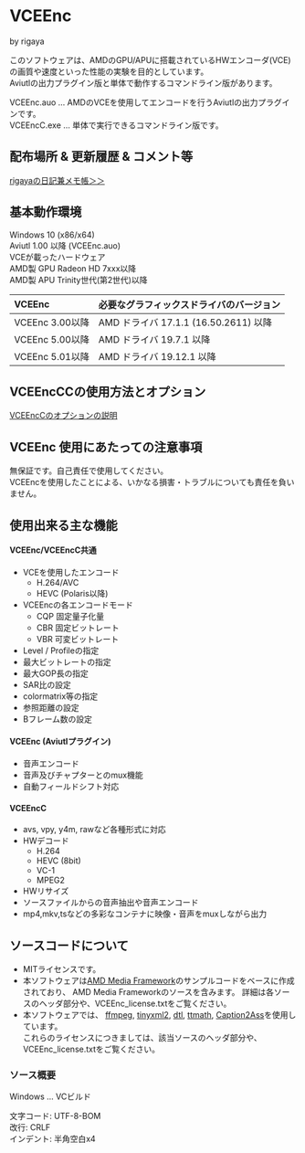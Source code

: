 
# VCEEnc  
by rigaya

このソフトウェアは、AMDのGPU/APUに搭載されているHWエンコーダ(VCE)の画質や速度といった性能の実験を目的としています。  
Aviutlの出力プラグイン版と単体で動作するコマンドライン版があります。  

VCEEnc.auo … AMDのVCEを使用してエンコードを行うAviutlの出力プラグインです。  
VCEEncC.exe … 単体で実行できるコマンドライン版です。

## 配布場所 & 更新履歴 & コメント等
[rigayaの日記兼メモ帳＞＞](http://rigaya34589.blog135.fc2.com/blog-category-12.html)

## 基本動作環境
Windows 10 (x86/x64)  
Aviutl 1.00 以降 (VCEEnc.auo)  
VCEが載ったハードウェア  
  AMD製 GPU Radeon HD 7xxx以降  
  AMD製 APU Trinity世代(第2世代)以降  

| VCEEnc | 必要なグラフィックスドライバのバージョン |
|:---|:---|
| VCEEnc 3.00以降 | AMD ドライバ 17.1.1 (16.50.2611) 以降 |
| VCEEnc 5.00以降 | AMD ドライバ 19.7.1 以降 |
| VCEEnc 5.01以降 | AMD ドライバ 19.12.1 以降 |

## VCEEncCCの使用方法とオプション  
[VCEEncCのオプションの説明](./VCEEncC_Options.ja.md)

## VCEEnc 使用にあたっての注意事項
無保証です。自己責任で使用してください。  
VCEEncを使用したことによる、いかなる損害・トラブルについても責任を負いません。


## 使用出来る主な機能
#### VCEEnc/VCEEncC共通
- VCEを使用したエンコード
   - H.264/AVC
   - HEVC (Polaris以降)
- VCEEncの各エンコードモード
   - CQP       固定量子化量
   - CBR       固定ビットレート
   - VBR       可変ビットレート
- Level / Profileの指定
- 最大ビットレートの指定
- 最大GOP長の指定
- SAR比の設定
- colormatrix等の指定
- 参照距離の設定
- Bフレーム数の設定

#### VCEEnc (Aviutlプラグイン)
- 音声エンコード
- 音声及びチャプターとのmux機能
- 自動フィールドシフト対応

#### VCEEncC
- avs, vpy, y4m, rawなど各種形式に対応
- HWデコード
  - H.264
  - HEVC (8bit)
  - VC-1
  - MPEG2
- HWリサイズ
- ソースファイルからの音声抽出や音声エンコード
- mp4,mkv,tsなどの多彩なコンテナに映像・音声をmuxしながら出力


## ソースコードについて
- MITライセンスです。
- 本ソフトウェアは[AMD Media Framework](https://github.com/GPUOpen-LibrariesAndSDKs/AMF)のサンプルコードをベースに作成されており、
  AMD Media Frameworkのソースを含みます。
  詳細は各ソースのヘッダ部分や、VCEEnc_license.txtをご覧ください。
- 本ソフトウェアでは、
  [ffmpeg](https://ffmpeg.org/),
  [tinyxml2](http://www.grinninglizard.com/tinyxml2/),
  [dtl](https://github.com/cubicdaiya/dtl),
  [ttmath](http://www.ttmath.org/),
  [Caption2Ass](https://github.com/maki-rxrz/Caption2Ass_PCR)を使用しています。  
  これらのライセンスにつきましては、該当ソースのヘッダ部分や、VCEEnc_license.txtをご覧ください。

### ソース概要
Windows ... VCビルド  

文字コード: UTF-8-BOM  
改行: CRLF  
インデント: 半角空白x4
